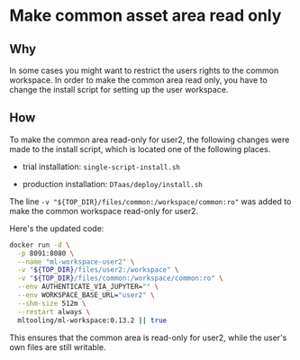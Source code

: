 # Make common asset area read only

## Why

In some cases you might want to restrict the users rights to the common workspace.
In order to make the common area read only,
you have to change the install script for setting up the user workspace.

## How

To make the common area read-only for user2,
the following changes were made to the install script,
which is located one of the following places.

- trial installation: `single-script-install.sh`

- production installation: `DTaas/deploy/install.sh`

The line `-v "${TOP_DIR}/files/common:/workspace/common:ro"`
was added to make the common workspace read-only for user2.

Here's the updated code:

```sh
docker run -d \
  -p 8091:8080 \
  --name "ml-workspace-user2" \
  -v "${TOP_DIR}/files/user2:/workspace" \
  -v "${TOP_DIR}/files/common:/workspace/common:ro" \
  --env AUTHENTICATE_VIA_JUPYTER="" \
  --env WORKSPACE_BASE_URL="user2" \
  --shm-size 512m \
  --restart always \
  mltooling/ml-workspace:0.13.2 || true
```

This ensures that the common area is read-only for user2,
while the user's own files are still writable.
